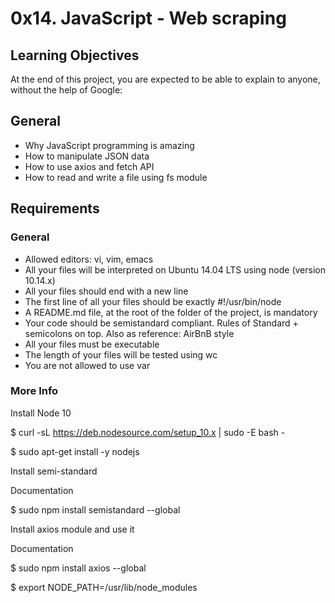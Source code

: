 
# 0x14. JavaScript - Web scraping

## Learning Objectives

At the end of this project, you are expected to be able to explain to anyone, without the help of Google:

## General
- Why JavaScript programming is amazing
- How to manipulate JSON data
- How to use axios and fetch API
- How to read and write a file using fs module

## Requirements
### General
- Allowed editors: vi, vim, emacs
- All your files will be interpreted on Ubuntu 14.04 LTS using node (version 10.14.x)
- All your files should end with a new line
- The first line of all your files should be exactly #!/usr/bin/node
- A README.md file, at the root of the folder of the project, is mandatory
- Your code should be semistandard compliant. Rules of Standard + semicolons on top. Also as reference: AirBnB style
- All your files must be executable
- The length of your files will be tested using wc
- You are not allowed to use var

### More Info

Install Node 10

$ curl -sL https://deb.nodesource.com/setup_10.x | sudo -E bash -

$ sudo apt-get install -y nodejs

Install semi-standard

Documentation

$ sudo npm install semistandard --global

Install axios module and use it

Documentation

$ sudo npm install axios --global

$ export NODE_PATH=/usr/lib/node_modules

